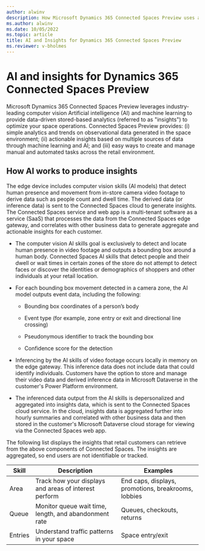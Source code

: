 ```yaml
---
author: alwinv
description: How Microsoft Dynamics 365 Connected Spaces Preview uses artificial intelligence technology to provide insights.
ms.author: alwinv
ms.date: 10/05/2022
ms.topic: article
title: AI and Insights for Dynamics 365 Connected Spaces Preview
ms.reviewer: v-bholmes
---
```


# AI and insights for Dynamics 365 Connected Spaces Preview

Microsoft Dynamics 365 Connected Spaces Preview leverages industry-leading computer vision Artificial intelligence (AI) and machine learning to provide data-driven stored-based analytics (referred to as "insights") to optimize your space operations. Connected Spaces Preview provides: (i) simple analytics and trends on observational data generated in the space environment; (ii) actionable insights based on multiple sources of data through machine learning and AI; and (iii) easy ways to create and manage manual and automated tasks across the retail environment.  

## How AI works to produce insights

The edge device includes computer vision skills (AI models) that detect human presence and movement from in-store camera video footage to derive data such as people count and dwell time. The derived data (or inference data) is sent to the Connected Spaces cloud to generate insights. The Connected Spaces service and web app is a multi-tenant software as a service (SaaS) that processes the data from the Connected Spaces edge gateway, and correlates with other business data to generate aggregate and actionable insights for each customer.

- The computer vision AI skills goal is exclusively to detect and locate human presence in video footage and outputs a bounding box around a human body. Connected Spaces AI skills that detect people and their dwell or wait times in certain zones of the store do not attempt to detect faces or discover the identities or demographics of shoppers and other individuals at your retail location. 

- For each bounding box movement detected in a camera zone, the AI model outputs event data, including the following:

   - Bounding box coordinates of a person’s body

   - Event type (for example, zone entry or exit and directional line crossing) 

   - Pseudonymous identifier to track the bounding box 

   - Confidence score for the detection

- Inferencing by the AI skills of video footage occurs locally in memory on the edge gateway. This inference data does not include data that could identify individuals. Customers have the option to store and manage their video data and derived inference data in Microsoft Dataverse in the customer's Power Platform environment.

- The inferenced data output from the AI skills is depersonalized and aggregated into insights data, which is sent to the Connected Spaces cloud service. In the cloud, insights data is aggregated further into hourly summaries and correlated with other business data and then stored in the customer's Microsoft Dataverse cloud storage for viewing via the Connected Spaces web app. 

The following list displays the insights that retail customers can retrieve from the above components of Connected Spaces. The insights are aggregated, so end users  are not identifiable or tracked. 

|Skill|Description|Examples|
|-----------------|-----------------------------------------------|-------------------------------------------------|
|Area|Track how your displays and areas of interest perform |End caps, displays, promotions, breakrooms, lobbies |
|Queue|Monitor queue wait time, length, and abandonment rate |Queues, checkouts, returns|
|Entries|Understand traffic patterns in your space |Space entry/exit |
